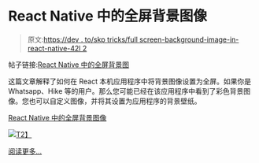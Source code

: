 # React Native 中的全屏背景图像

> 原文:[https://dev . to/skp tricks/full screen-background-image-in-react-native-42l 2](https://dev.to/skptricks/fullscreen-background-image-in-react-native-42l2)

帖子链接:[React Native 中的全屏背景图](https://www.skptricks.com/2018/09/fullscreen-background-image-in-react-native-application-android.html)

这篇文章解释了如何在 React 本机应用程序中将背景图像设置为全屏。如果你是 Whatsapp、Hike 等的用户。那么您可能已经在该应用程序中看到了彩色背景图像。您也可以自定义图像，并将其设置为应用程序的背景壁纸。

[React Native 中的全屏背景图像](https://www.skptricks.com/2018/09/fullscreen-background-image-in-react-native-application-android.html)

[![](../Images/8b275708ed130fb6fc98a42090c91456.png)T2】](https://res.cloudinary.com/practicaldev/image/fetch/s--uhRn2TD_--/c_limit%2Cf_auto%2Cfl_progressive%2Cq_auto%2Cw_880/https://1.bp.blogspot.com/-XmzeDjkp8MQ/W6iVAHYBS7I/AAAAAAAAB60/HZoE9qBOi3ouuXn8x7RJhAjfAwXr5YonQCLcBGAs/s640/bck1.png)

[阅读更多...](https://www.skptricks.com/2018/09/fullscreen-background-image-in-react-native-application-android.html)